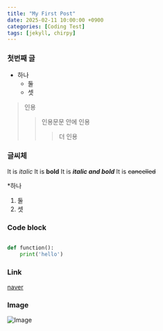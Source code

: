 ```yaml
---
title: "My First Post"
date: 2025-02-11 10:00:00 +0900
categories: [Coding Test]
tags: [jekyll, chirpy]
---
```


### 첫번째 글

* 하나
  * 둘
  * 셋 

>인용
>>인용문문 안에 인용
>>>더 인용

### 글씨체
It is *italic*
It is **bold**
It is ***italic and  bold***
It is ~~cancelled~~


*하나
1. 둘
2. 셋

### Code block

```python

def function():
    print('hello')
```

### Link

[naver](https://naver.com)

### Image
![Image](https://github.com/user-attachments/assets/0ac2e271-8704-4e76-b41c-fbd586053979)



